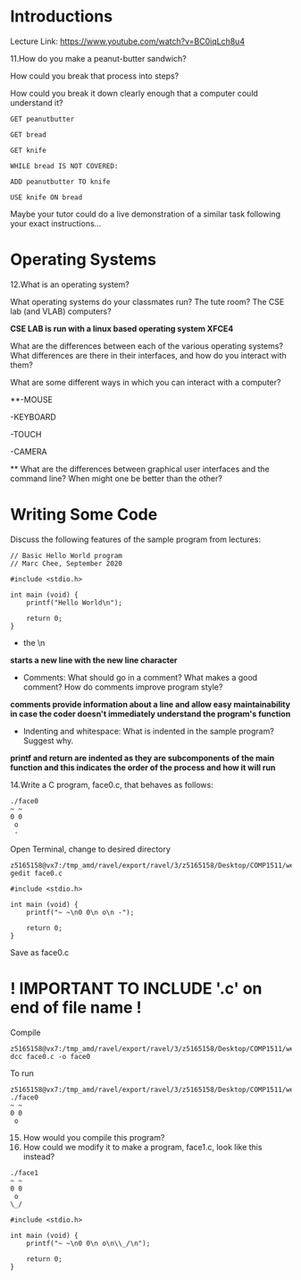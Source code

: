 # Introductions

Lecture Link:
https://www.youtube.com/watch?v=BC0iqLch8u4

11.How do you make a peanut-butter sandwich?



How could you break that process into steps?

How could you break it down clearly enough that a computer could understand it?

   
    GET peanutbutter

    GET bread

    GET knife

    WHILE bread IS NOT COVERED:

    ADD peanutbutter TO knife

    USE knife ON bread

Maybe your tutor could do a live demonstration of a similar task following your exact instructions...
# Operating Systems

12.What is an operating system?

What operating systems do your classmates run? The tute room? The CSE lab (and VLAB) computers?

**CSE LAB is run with a linux based operating system XFCE4**

What are the differences between each of the various operating systems? What differences are there in their interfaces, and how do you interact with them?

What are some different ways in which you can interact with a computer?

**-MOUSE

-KEYBOARD

-TOUCH

-CAMERA

**
What are the differences between graphical user interfaces and the command line? When might one be better than the other?

# Writing Some Code

Discuss the following features of the sample program from lectures:
```
// Basic Hello World program
// Marc Chee, September 2020

#include <stdio.h>

int main (void) {
    printf("Hello World\n");
    
    return 0;
}
```
* the \n

**starts a new line with the new line character**

* Comments: What should go in a comment? What makes a good comment? How do comments improve program style?

**comments provide information about a line and allow easy maintainability in case the coder doesn't immediately understand the program's function**

* Indenting and whitespace: What is indented in the sample program? Suggest why. 

**printf and return are indented as they are subcomponents of the main function and this indicates the order of the process and how it will run**

14.Write a C program, face0.c, that behaves as follows:

```
./face0
~ ~
0 0
 o
 -
```

Open Terminal, change to desired directory
```
z5165158@vx7:/tmp_amd/ravel/export/ravel/3/z5165158/Desktop/COMP1511/week1$ gedit face0.c
```

```
#include <stdio.h>

int main (void) {
    printf("~ ~\n0 0\n o\n -");
    
    return 0;
}
```
Save as face0.c 
# ! IMPORTANT TO INCLUDE '.c' on end of file name !

Compile
```
z5165158@vx7:/tmp_amd/ravel/export/ravel/3/z5165158/Desktop/COMP1511/week1$ dcc face0.c -o face0
```

To run
```
z5165158@vx7:/tmp_amd/ravel/export/ravel/3/z5165158/Desktop/COMP1511/week1$ ./face0
~ ~
0 0
 o

```

15. How would you compile this program?
16. How could we modify it to make a program, face1.c, look like this instead?
```
./face1
~ ~
0 0
 o
\_/
```
```
#include <stdio.h>

int main (void) {
    printf("~ ~\n0 0\n o\n\\_/\n");
    
    return 0;
}
```
